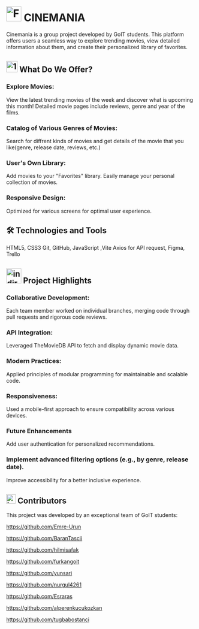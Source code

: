 # <img width="40" height="40" alt="Frame 770814" src="https://github.com/user-attachments/assets/31e5d650-1649-4c03-b96d-8ac730788252" />     CINEMANIA


Cinemania is a group project developed by GoIT students. This platform offers users a seamless way to explore trending movies, view detailed information about them, and create their personalized library of favorites.




## <img width="30" height="30" alt="1227974557455141889pitr_Candy_icon svg hi" src="https://github.com/user-attachments/assets/d2022865-39f7-48d4-ae65-a8e2004756c1" />  What Do We Offer?
 


### Explore Movies:

View the latest trending movies of the week and discover what is upcoming this month!
Detailed movie pages include reviews, genre and year of the films.

### Catalog of Various Genres of Movies:

Search for diffrent kinds of movies and get details of the movie that you like(genre, release date, reviews, etc.)

### User's Own Library:

Add movies to your "Favorites" library.
Easily manage your personal collection of movies.

### Responsive Design:

Optimized for various screens for optimal user experience.


## 🛠️ Technologies and Tools 

HTML5, CSS3	Git, GitHub, JavaScript ,Vite
Axios for API request,	Figma, Trello


## <img width="40" height="40" alt="indir" src="https://github.com/user-attachments/assets/5e3a0ad1-6e8a-4a11-9722-e56aa081191f" /> Project Highlights

### Collaborative Development:
Each team member worked on individual branches, merging code through pull requests and rigorous code reviews.

### API Integration:
Leveraged TheMovieDB API to fetch and display dynamic movie data.

### Modern Practices:
Applied principles of modular programming for maintainable and scalable code.

### Responsiveness:
Used a mobile-first approach to ensure compatibility across various devices.

### Future Enhancements
Add user authentication for personalized recommendations.

### Implement advanced filtering options (e.g., by genre, release date).
Improve accessibility for a better inclusive experience.


## <img width="25" height="25" alt="indir (2)" src="https://github.com/user-attachments/assets/0ec7656d-5847-4fb6-b6ae-3647fa2543f6" />  Contributors

This project was developed by an exceptional team of GoIT students:

https://github.com/Emre-Urun

https://github.com/BaranTascii

https://github.com/hilmisafak

https://github.com/furkangoit

https://github.com/yunsari

https://github.com/nurgul4261

https://github.com/Esraras

https://github.com/alperenkucukozkan

https://github.com/tugbabostanci



